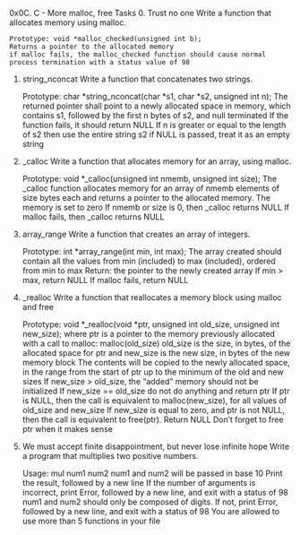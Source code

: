 0x0C. C - More malloc, free
Tasks
0. Trust no one
   Write a function that allocates memory using malloc.

   	Prototype: void *malloc_checked(unsigned int b);
   	Returns a pointer to the allocated memory
   	if malloc fails, the malloc_checked function should cause normal process termination with a status value of 98
1. string_nconcat
   Write a function that concatenates two strings.

   	Prototype: char *string_nconcat(char *s1, char *s2, unsigned int n);
   	The returned pointer shall point to a newly allocated space in memory, which contains s1, followed by the first n bytes of s2, and null terminated
   	If the function fails, it should return NULL
   	If n is greater or equal to the length of s2 then use the entire string s2
   	if NULL is passed, treat it as an empty string
2. _calloc
   Write a function that allocates memory for an array, using malloc.

   	Prototype: void *_calloc(unsigned int nmemb, unsigned int size);
   	The _calloc function allocates memory for an array of nmemb elements of size bytes each and returns a pointer to the allocated memory.
   	The memory is set to zero
   	If nmemb or size is 0, then _calloc returns NULL
   	If malloc fails, then _calloc returns NULL
3. array_range
   Write a function that creates an array of integers.

   	Prototype: int *array_range(int min, int max);
   	The array created should contain all the values from min (included) to max (included), ordered from min to max
   	Return: the pointer to the newly created array
   	If min > max, return NULL
   	If malloc fails, return NULL
4. _realloc
   Write a function that reallocates a memory block using malloc and free

   	Prototype: void *_realloc(void *ptr, unsigned int old_size, unsigned int new_size);
   	where ptr is a pointer to the memory previously allocated with a call to malloc: malloc(old_size)
   	old_size is the size, in bytes, of the allocated space for ptr
   	and new_size is the new size, in bytes of the new memory block
   	The contents will be copied to the newly allocated space, in the range from the start of ptr up to the minimum of the old and new sizes
   	If new_size > old_size, the “added” memory should not be initialized
   	If new_size == old_size do not do anything and return ptr
   	If ptr is NULL, then the call is equivalent to malloc(new_size), for all values of old_size and new_size
   	If new_size is equal to zero, and ptr is not NULL, then the call is equivalent to free(ptr). Return NULL
   	Don’t forget to free ptr when it makes sense
5. We must accept finite disappointment, but never lose infinite hope
   Write a program that multiplies two positive numbers.

   	Usage: mul num1 num2
   	num1 and num2 will be passed in base 10
   	Print the result, followed by a new line
   	If the number of arguments is incorrect, print Error, followed by a new line, and exit with a status of 98
   	num1 and num2 should only be composed of digits. If not, print Error, followed by a new line, and exit with a status of 98
   	You are allowed to use more than 5 functions in your file